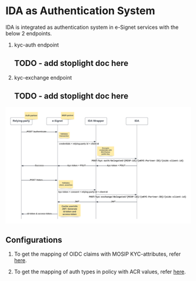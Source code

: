 # IDA as Authentication System

IDA is integrated as authentication system in e-Signet services with the below 2 endpoints.
1. kyc-auth endpoint
    ## TODO - add stoplight doc here 
2. kyc-exchange endpoint
   ## TODO - add stoplight doc here

![](_images/ida-esignet-integration.png)

## Configurations

1. To get the mapping of OIDC claims with MOSIP KYC-attributes, refer [here](https://github.com/mosip/mosip-config/blob/develop-v3/identity-mapping.json).


2. To get the mapping of auth types in policy with ACR values, refer [here]( https://github.com/mosip/mosip-config/blob/develop-v3/amr-acr-mapping.json).

  

